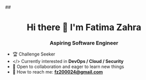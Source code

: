 ##<h1 align="center">Hi there :wave: I'm Fatima Zahra</h1>
<h3 align="center">Aspiring Software Engineer</h3>

<!--
**super-fz/super-fz** is a ✨ _special_ ✨ repository because its `README.md` (this file) appears on your GitHub profile.

Here are some ideas to get you started:

- 🔭 I’m currently working on ...
- 🌱 I’m currently learning ...
- 👯 I’m looking to collaborate on ...
- 🤔 I’m looking for help with ...
- 💬 Ask me about ...
- 📫 How to reach me: ...
- 😄 Pronouns: ...
- ⚡ Fun fact: ...

-->

- :trophy: Challenge Seeker
- </> Currently interested in **DevOps / Cloud / Security**
- :dancers: Open to collaboration and eager to learn new things
- :email: How to reach me: **fz200024@gmail.com**
